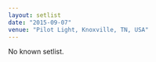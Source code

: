```yaml
---
layout: setlist
date: "2015-09-07"
venue: "Pilot Light, Knoxville, TN, USA"
---
```


No known setlist.
